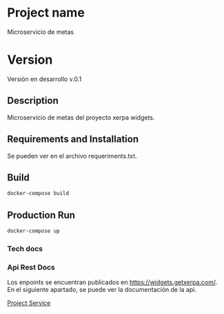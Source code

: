# Project name

Microservicio de metas

# Version 

Versión en desarrollo v.0.1

## Description

Microservicio de metas del proyecto xerpa widgets.

## Requirements and Installation

Se pueden ver en el archivo requeriments.txt.

## Build

```bash
docker-compose build
```

## Production Run

```bash
docker-compose up
```

### Tech docs

### Api Rest Docs

Los enpoints se encuentran publicados en https://widgets.getxerpa.com/. En el siguiente apartado, se puede ver la documentación de la api.

[Project Service](API.md)